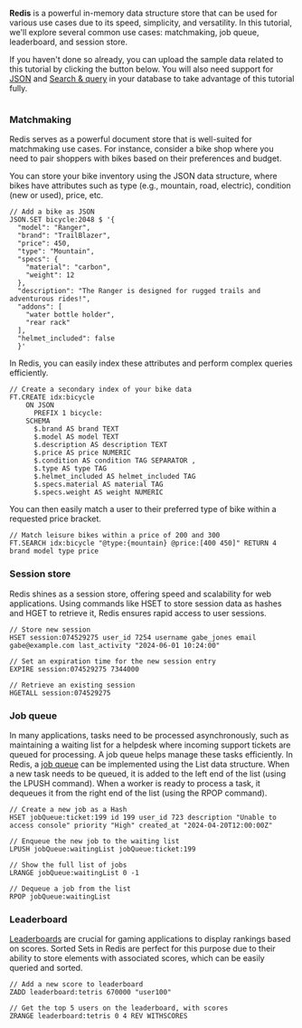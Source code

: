 **Redis** is a powerful in-memory data structure store that can be used for various use cases due to its speed, simplicity, and versatility. In this tutorial, we'll explore several common use cases: matchmaking, job queue, leaderboard, and session store.

If you haven't done so already, you can upload the sample data related to this tutorial by clicking the button below. You will also need support for [JSON](https://redis.io/docs/latest/develop/data-types/json/) and [Search & query](https://redis.io/docs/latest/develop/interact/search-and-query/) in your database to take advantage of this tutorial fully.

```redis-upload:[/uc/sample_data.txt] Upload Sample Data
```

### Matchmaking

Redis serves as a powerful document store that is well-suited for matchmaking use cases. For instance, consider a bike shop where you need to pair shoppers with bikes based on their preferences and budget.

You can store your bike inventory using the JSON data structure, where bikes have attributes such as type (e.g., mountain, road, electric), condition (new or used), price, etc. 

```redis:[run_confirmation=true] Add a bike as JSON
// Add a bike as JSON
JSON.SET bicycle:2048 $ '{
  "model": "Ranger",
  "brand": "TrailBlazer",
  "price": 450,
  "type": "Mountain",
  "specs": {
    "material": "carbon",
    "weight": 12
  },
  "description": "The Ranger is designed for rugged trails and adventurous rides!",
  "addons": [
    "water bottle holder",
    "rear rack"
  ],
  "helmet_included": false
  }'
```

In Redis, you can easily index these attributes and perform complex queries efficiently.

```redis:[run_confirmation=true] Create a bike index
// Create a secondary index of your bike data
FT.CREATE idx:bicycle 
    ON JSON 
      PREFIX 1 bicycle: 
    SCHEMA 
      $.brand AS brand TEXT
      $.model AS model TEXT  
      $.description AS description TEXT
      $.price AS price NUMERIC 
      $.condition AS condition TAG SEPARATOR , 
      $.type AS type TAG 
      $.helmet_included AS helmet_included TAG 
      $.specs.material AS material TAG 
      $.specs.weight AS weight NUMERIC
```

You can then easily match a user to their preferred type of bike within a requested price bracket.

```redis:[run_confirmation=true] Search for a match
// Match leisure bikes within a price of 200 and 300
FT.SEARCH idx:bicycle "@type:{mountain} @price:[400 450]" RETURN 4 brand model type price
```

### Session store

Redis shines as a session store, offering speed and scalability for web applications. Using commands like HSET to store session data as hashes and HGET to retrieve it, Redis ensures rapid access to user sessions.

```redis:[run_confirmation=true] Create a session hash with expiration
// Store new session
HSET session:074529275 user_id 7254 username gabe_jones email gabe@example.com last_activity "2024-06-01 10:24:00"

// Set an expiration time for the new session entry
EXPIRE session:074529275 7344000
```

```redis:[run_confirmation=true] Retrieve a session
// Retrieve an existing session
HGETALL session:074529275
```

### Job queue

In many applications, tasks need to be processed asynchronously, such as maintaining a waiting list for a helpdesk where incoming support tickets are queued for processing. A job queue helps manage these tasks efficiently. In Redis, a [job queue](https://redis.io/glossary/redis-queue/) can be implemented using the List data structure. When a new task needs to be queued, it is added to the left end of the list (using the LPUSH command). When a worker is ready to process a task, it dequeues it from the right end of the list (using the RPOP command). 


```redis:[run_confirmation=true] Create a job ticket
// Create a new job as a Hash
HSET jobQueue:ticket:199 id 199 user_id 723 description "Unable to access console" priority "High" created_at "2024-04-20T12:00:00Z"
```
```redis:[run_confirmation=true] Enqueue job
// Enqueue the new job to the waiting list
LPUSH jobQueue:waitingList jobQueue:ticket:199
```
```redis:[run_confirmation=true] Show all jobs
// Show the full list of jobs
LRANGE jobQueue:waitingList 0 -1
```
```redis:[run_confirmation=true] Dequeue a job
// Dequeue a job from the list
RPOP jobQueue:waitingList
```

### Leaderboard

[Leaderboards](https://redis.io/solutions/leaderboards/) are crucial for gaming applications to display rankings based on scores. Sorted Sets in Redis are perfect for this purpose due to their ability to store elements with associated scores, which can be easily queried and sorted.

```redis:[run_confirmation=true] Create a leaderboard score
// Add a new score to leaderboard
ZADD leaderboard:tetris 670000 "user100"
```

```redis:[run_confirmation=true] Get users with scores
// Get the top 5 users on the leaderboard, with scores
ZRANGE leaderboard:tetris 0 4 REV WITHSCORES
```
